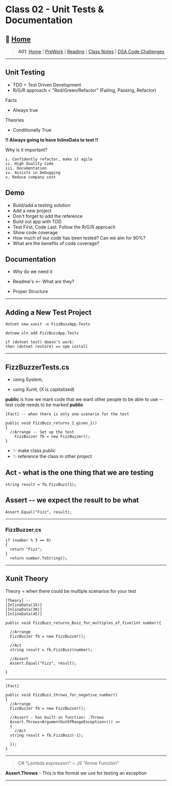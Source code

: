 # Class 02 - Unit Tests & Documentation

## 🏡 [**Home**](https://mistidinzy.github.io/ReadingNotes/)

> **401**: [Home](401home.md)
|
[PreWork](401/preworkRM.md)
|
[Reading](401/ReadingRM.md)
|
[Class Notes](401/ClassRM.md)
|
[DSA Code Challenges](https://mistidinzy.github.io/data-structures-and-algorithms/)

_____

## Unit Testing

* TDD = Test Driven Development
* R/G/R approach = "Red/Green/Refactor" (Failing, Passing, Refactor)

Facts

* Always true

Theories

* Conditionally True

**!! Always going to have InlineData to test !!**

Why is it important?

    i. Confidently refactor, make it agile
    ii. High Quality Code
    iii. Documentation
    iv. Assists in Debugging
    v. Reduce company cost

## Demo

* Build/add a testing solution
* Add a new project
* Don't forget to add the reference
* Build out app with TDD
* Test First, Code Last. Follow the R/G/R approach
* Show code coverage
* How much of our code has been tested? Can we aim for 90%?
* What are the benefits of code coverage?

## Documentation

* Why do we need it

* Readme's <-- What are they?

* Proper Structure

_____

## Adding a New Test Project

    dotnet new xunit -o FizzBuzzApp.Tests

    dotnew sln add FizzBuzzApp.Tests

    if (dotnet test) doesn't work:
    then (dotnet restore) == npm install

_____

## FizzBuzzerTests.cs

* using System;

* using Xunit; (X is capitalized)

**public** is how we mark code that we want other people to be able to use -- test code needs to be marked **public**

    [Fact] -- when there is only one scenario for the test

    public void FizzBuzz_returns_1_given_1()
    { 
      //Arrange -- Set up the test
        FizzBuzzer fb = new FizzBuzzer();
    }

* ✨ make class *public*
* ✨ reference the class in other project

## Act - what is the **one** thing that we are testing

    string result = fb.FizzBuzz(1);

## Assert -- we expect the result to be what

    Assert.Equal("Fizz", result);

_____

### FizzBuzzer.cs

    if (number % 3 == 0)
    {
      return "Fizz";
    }
      return number.ToString();

_____

## Xunit Theory

Theory = when there could be multiple scenarios for your test

    [Theory] -- 
    [InlineData(15)]
    [InlineData(30)]
    [InlineData(45)]

    public void FizzBuzz_returns_Buzz_for_multiples_of_five(int number){
      
      //Arrange
      FizzBuzzer fb = new FizzBuzzer();

      //Act
      string result = fb.FizzBuzz(number);

      //Assert
      Assert.Equal("Fizz", result);

    }

_____

    [Fact]

    public void FizzBuzz_throws_for_negative_number()
    {
      //Arrange
      FizzBuzzer fb = new FizzBuzzer();

      //Assert - has built-in function: .Throws
      Assert.Throws<ArgumentOutOfRangeException>(() => 
      {
        //Act
      string result = fb.FizzBuzz(-1);

      });
    }

_____

> C# "Lambda expression" = JS "Arrow Function"

**Assert.Throws** - This is the format we use for testing an exception

_____
